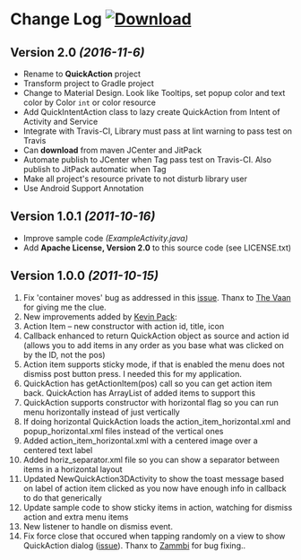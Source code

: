 # Change Log  [ ![Download](https://api.bintray.com/packages/blazei/maven/QuickAction/images/download.svg) ](https://bintray.com/blazei/maven/QuickAction/_latestVersion)


## Version 2.0 *(2016-11-6)*

- Rename to **QuickAction** project
- Transform project to Gradle project
- Change to Material Design. Look like Tooltips, set popup color and text color by Color `int` or color resource
- Add QuickIntentAction class to lazy create QuickAction from Intent of Activity and Service
- Integrate with Travis-CI, Library must pass at lint warning to pass test on Travis
- Can **download** from maven JCenter and JitPack
- Automate publish to JCenter when Tag pass test on Travis-CI. Also publish to JitPack automatic when Tag
- Make all project's resource private to not disturb library user
- Use Android Support Annotation

## Version 1.0.1 *(2011-10-16)*

- Improve sample code *(ExampleActivity.java)*
- Add __Apache License, Version 2.0__ to this source code (see LICENSE.txt)

## Version 1.0.0 *(2011-10-15)*

1. Fix 'container moves' bug as addressed in this [issue](https://github.com/lorensiuswlt/NewQuickAction3D/issues/1). Thanx to [The Vaan](TheVaan@gmail.com) for giving me the clue.
2. New improvements added by [Kevin Pack](kevinpeck@gmail.com):
3. Action Item – new constructor with action id, title, icon
4. Callback enhanced to return QuickAction object as source and action id (allows you to add items in any order as you base what was clicked on by the ID, not the pos)
5. Action item supports sticky mode, if that is enabled the menu does not dismiss post button press. I needed this for my application.
6. QuickAction has getActionItem(pos) call so you can get action item back. QuickAction has ArrayList of added items to support this
7. QuickAction supports constructor with horizontal flag so you can run menu horizontally instead of just vertically
8. If doing horizontal QuickAction loads the action_item_horizontal.xml and popup_horizontal.xml files instead of the vertical ones
9. Added action_item_horizontal.xml with a centered image over a centered text label
10. Added horiz_separator.xml file so you can show a separator between items in a horizontal layout
11. Updated NewQuickAction3DActivity to show the toast message based on label of action item clicked as you now have enough info in callback to do that generically
12. Update sample code to show sticky items in action, watching for dismiss action and extra menu items
3. New listener to handle on dismiss event.
4. Fix force close that occured when tapping randomly on a view to show QuickAction dialog ([issue](https://github.com/lorensiuswlt/NewQuickAction3D/issues/2)). Thanx to [Zammbi](zammbi@gmail.com) for bug fixing..
